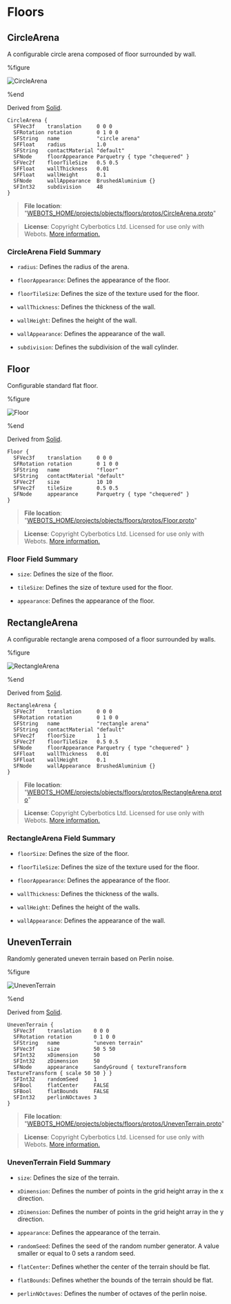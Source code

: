 # Floors

## CircleArena

A configurable circle arena composed of floor surrounded by wall.

%figure

![CircleArena](images/objects/floors/CircleArena/model.thumbnail.png)

%end

Derived from [Solid](../reference/solid.md).

```
CircleArena {
  SFVec3f    translation     0 0 0
  SFRotation rotation        0 1 0 0
  SFString   name            "circle arena"
  SFFloat    radius          1.0
  SFString   contactMaterial "default"
  SFNode     floorAppearance Parquetry { type "chequered" }
  SFVec2f    floorTileSize   0.5 0.5
  SFFloat    wallThickness   0.01
  SFFloat    wallHeight      0.1
  SFNode     wallAppearance  BrushedAluminium {}
  SFInt32    subdivision     48
}
```

> **File location**: "[WEBOTS\_HOME/projects/objects/floors/protos/CircleArena.proto](https://github.com/cyberbotics/webots/tree/{version}/projects/objects/floors/protos/CircleArena.proto)"

> **License**: Copyright Cyberbotics Ltd. Licensed for use only with Webots.
[More information.](https://cyberbotics.com/webots_assets_license)

### CircleArena Field Summary

- `radius`: Defines the radius of the arena.

- `floorAppearance`: Defines the appearance of the floor.

- `floorTileSize`: Defines the size of the texture used for the floor.

- `wallThickness`: Defines the thickness of the wall.

- `wallHeight`: Defines the height of the wall.

- `wallAppearance`: Defines the appearance of the wall.

- `subdivision`: Defines the subdivision of the wall cylinder.

## Floor

Configurable standard flat floor.

%figure

![Floor](images/objects/floors/Floor/model.thumbnail.png)

%end

Derived from [Solid](../reference/solid.md).

```
Floor {
  SFVec3f    translation     0 0 0
  SFRotation rotation        0 1 0 0
  SFString   name            "floor"
  SFString   contactMaterial "default"
  SFVec2f    size            10 10
  SFVec2f    tileSize        0.5 0.5
  SFNode     appearance      Parquetry { type "chequered" }
}
```

> **File location**: "[WEBOTS\_HOME/projects/objects/floors/protos/Floor.proto](https://github.com/cyberbotics/webots/tree/{version}/projects/objects/floors/protos/Floor.proto)"

> **License**: Copyright Cyberbotics Ltd. Licensed for use only with Webots.
[More information.](https://cyberbotics.com/webots_assets_license)

### Floor Field Summary

- `size`: Defines the size of the floor.

- `tileSize`: Defines the size of texture used for the floor.

- `appearance`: Defines the appearance of the floor.

## RectangleArena

A configurable rectangle arena composed of a floor surrounded by walls.

%figure

![RectangleArena](images/objects/floors/RectangleArena/model.thumbnail.png)

%end

Derived from [Solid](../reference/solid.md).

```
RectangleArena {
  SFVec3f    translation     0 0 0
  SFRotation rotation        0 1 0 0
  SFString   name            "rectangle arena"
  SFString   contactMaterial "default"
  SFVec2f    floorSize       1 1
  SFVec2f    floorTileSize   0.5 0.5
  SFNode     floorAppearance Parquetry { type "chequered" }
  SFFloat    wallThickness   0.01
  SFFloat    wallHeight      0.1
  SFNode     wallAppearance  BrushedAluminium {}
}
```

> **File location**: "[WEBOTS\_HOME/projects/objects/floors/protos/RectangleArena.proto](https://github.com/cyberbotics/webots/tree/{version}/projects/objects/floors/protos/RectangleArena.proto)"

> **License**: Copyright Cyberbotics Ltd. Licensed for use only with Webots.
[More information.](https://cyberbotics.com/webots_assets_license)

### RectangleArena Field Summary

- `floorSize`: Defines the size of the floor.

- `floorTileSize`: Defines the size of the texture used for the floor.

- `floorAppearance`: Defines the appearance of the floor.

- `wallThickness`: Defines the thickness of the walls.

- `wallHeight`: Defines the height of the walls.

- `wallAppearance`: Defines the appearance of the wall.

## UnevenTerrain

Randomly generated uneven terrain based on Perlin noise.

%figure

![UnevenTerrain](images/objects/floors/UnevenTerrain/model.thumbnail.png)

%end

Derived from [Solid](../reference/solid.md).

```
UnevenTerrain {
  SFVec3f    translation    0 0 0
  SFRotation rotation       0 1 0 0
  SFString   name           "uneven terrain"
  SFVec3f    size           50 5 50
  SFInt32    xDimension     50
  SFInt32    zDimension     50
  SFNode     appearance     SandyGround { textureTransform TextureTransform { scale 50 50 } }
  SFInt32    randomSeed     1
  SFBool     flatCenter     FALSE
  SFBool     flatBounds     FALSE
  SFInt32    perlinNOctaves 3
}
```

> **File location**: "[WEBOTS\_HOME/projects/objects/floors/protos/UnevenTerrain.proto](https://github.com/cyberbotics/webots/tree/{version}/projects/objects/floors/protos/UnevenTerrain.proto)"

> **License**: Copyright Cyberbotics Ltd. Licensed for use only with Webots.
[More information.](https://cyberbotics.com/webots_assets_license)

### UnevenTerrain Field Summary

- `size`: Defines the size of the terrain.

- `xDimension`: Defines the number of points in the grid height array in the x direction.

- `zDimension`: Defines the number of points in the grid height array in the y direction.

- `appearance`: Defines the appearance of the terrain.

- `randomSeed`: Defines the seed of the random number generator. A value smaller or equal to 0 sets a random seed.

- `flatCenter`: Defines whether the center of the terrain should be flat.

- `flatBounds`: Defines whether the bounds of the terrain should be flat.

- `perlinNOctaves`: Defines the number of octaves of the perlin noise.

